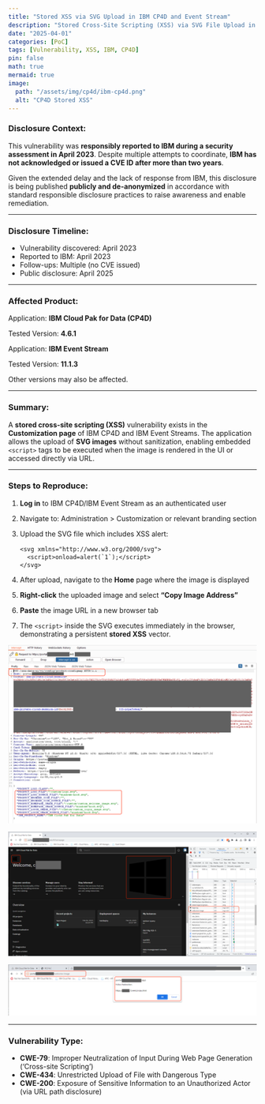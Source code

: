 ```yaml
---
title: "Stored XSS via SVG Upload in IBM CP4D and Event Stream"
description: "Stored Cross-Site Scripting (XSS) via SVG File Upload in IBM Cloud Pak for Data and IBM Event Streams."
date: "2025-04-01"
categories: [PoC]
tags: [Vulnerability, XSS, IBM, CP4D]
pin: false
math: true
mermaid: true
image:
  path: "/assets/img/cp4d/ibm-cp4d.png"
  alt: "CP4D Stored XSS"
---
```


### **Disclosure Context:**

This vulnerability was **responsibly reported to IBM during a security assessment in April 2023**. Despite multiple attempts to coordinate, **IBM has not acknowledged or issued a CVE ID after more than two years**.

Given the extended delay and the lack of response from IBM, this disclosure is being published **publicly and de-anonymized** in accordance with standard responsible disclosure practices to raise awareness and enable remediation.

------

### **Disclosure Timeline:**

- Vulnerability discovered: April 2023
- Reported to IBM: April 2023
- Follow-ups: Multiple (no CVE issued)
- Public disclosure: April 2025

---

### **Affected Product:**

Application: **IBM Cloud Pak for Data (CP4D)**

Tested Version: **4.6.1**

Application: **IBM Event Stream**

Tested Version: **11.1.3**

Other versions may also be affected.

------

### **Summary:**

A **stored cross-site scripting (XSS)** vulnerability exists in the **Customization page** of IBM CP4D and IBM Event Streams. The application allows the upload of **SVG images** without sanitization, enabling embedded `<script>` tags to be executed when the image is rendered in the UI or accessed directly via URL. 

------

### **Steps to Reproduce:**

1. **Log in** to IBM CP4D/IBM Event Stream as an authenticated user

2. Navigate to: Administration > Customization or relevant branding section

3. Upload the SVG file which includes XSS alert:

   ```
   <svg xmlns="http://www.w3.org/2000/svg">
     <script>onload=alert(`1`);</script>
   </svg>
   ```

4. After upload, navigate to the **Home** page where the image is displayed

5. **Right-click** the uploaded image and select **“Copy Image Address”**

6. **Paste** the image URL in a new browser tab

7. The `<script>` inside the SVG executes immediately in the browser, demonstrating a persistent **stored XSS** vector.

![CP4D Stored XSS](/assets/img/cp4d/stored-xss-1.png)

![CP4D Stored XSS](/assets/img/cp4d/stored-xss-2.png)

![CP4D Stored XSS](/assets/img/cp4d/stored-xss-3.png)

------

### **Vulnerability Type:**

- **CWE-79**: Improper Neutralization of Input During Web Page Generation (‘Cross-site Scripting’)
- **CWE-434**: Unrestricted Upload of File with Dangerous Type
- **CWE-200**: Exposure of Sensitive Information to an Unauthorized Actor (via URL path disclosure)
